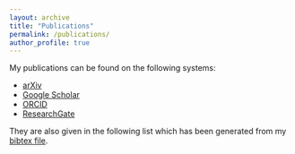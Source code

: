 ```yaml
---
layout: archive
title: "Publications"
permalink: /publications/
author_profile: true
---
```


My publications can be found on the following systems:

* <a href="{{ site.author.arxiv }}"><i class="ai ai-fw ai-arxiv"></i> arXiv</a>
* <a href="{{ site.author.googlescholar }}"><i class="ai ai-fw ai-google-scholar"></i> Google Scholar</a>
* <a href="{{ site.author.orcid }}"><i class="ai ai-fw ai-orcid"></i> ORCID</a>
* <a href="{{ site.author.researchgate }}"><i class="ai ai-fw ai-researchgate"></i> ResearchGate</a>

They are also given in the following list which has been generated from my [bibtex file](https://fdewez.github.io/files/fdewez-publications.bib).

<script src="https://bibbase.org/show?bib=https://fdewez.github.io/files/fdewez-publications.bib&jsonp=1&nocache=1&theme=default"></script> 